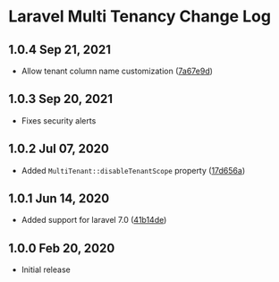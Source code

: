 Laravel Multi Tenancy Change Log
================================

1.0.4 Sep 21, 2021
------------------

- Allow tenant column name customization ([7a67e9d](https://github.com/solutosoft/laravel-multitenant/commit/7a67e9def7b270c07a67a3c429f53f29b1e026c4))


1.0.3 Sep 20, 2021
------------------

- Fixes security alerts

1.0.2 Jul 07, 2020
------------------

- Added `MultiTenant::disableTenantScope` property ([17d656a](https://github.com/solutosoft/laravel-multitenant/commit/17d656a6de790871d76b019476159c06883a5f34))


1.0.1 Jun 14, 2020
------------------

- Added support for laravel 7.0 ([41b14de](https://github.com/solutosoft/laravel-multitenant/commit/f419bf08dec27fc3e2917836d8ba3b3ffbd676f7))

1.0.0 Feb 20, 2020
------------------

- Initial release

